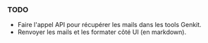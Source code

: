 ### TODO

- Faire l'appel API pour récupérer les mails dans les tools Genkit.
- Renvoyer les mails et les formater côté UI (en markdown).
